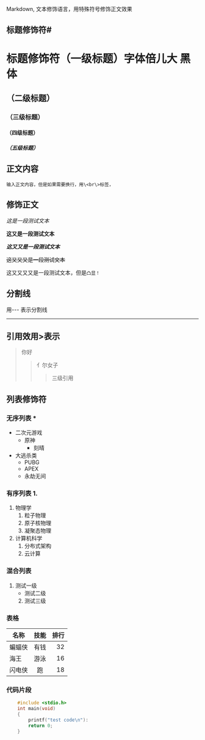 Markdown, 文本修饰语言，用特殊符号修饰正文效果<br>

## 标题修饰符\#

# 标题修饰符（一级标题）字体倍儿大 黑体
## （二级标题）
### （三级标题）
#### （四级标题）
#####  （五级标题）

## 正文内容
  	输入正文内容，但是如果需要换行，用\<br\>标签，

## 修饰正文
	
*这是一段测试文本*

**这又是一段测试文本**

***这又又是一段测试文本***

~~这又又又是一段测试文本~~

这又又又又是一段测试文本，但是`凸显！`
## 分割线
  用\-\-\- 表示分割线

--------

## 引用效用\>表示
> 你好
>> 亻尔女子
>>> 三级引用

## 列表修饰符
### 无序列表 \*
* 二次元游戏
  * 原神
    * 刻晴
* 大逃杀类
  * PUBG
  * APEX
  * 永劫无间

### 有序列表 1.
1. 物理学
   1. 粒子物理
   2. 原子核物理
   3. 凝聚态物理
2. 计算机科学
   1. 分布式架构
   2. 云计算

### 混合列表
1. 测试一级
   * 测试二级
   2. 测试三级

### 表格
名称|技能|排行
--|:--:|--:|
蝙蝠侠|有钱|32
海王|游泳|16
闪电侠|跑|18

### 代码片段

```c
	#include <stdio.h>
	int main(void)
	{
		printf("test code\n"):
		return 0;
	}

```
